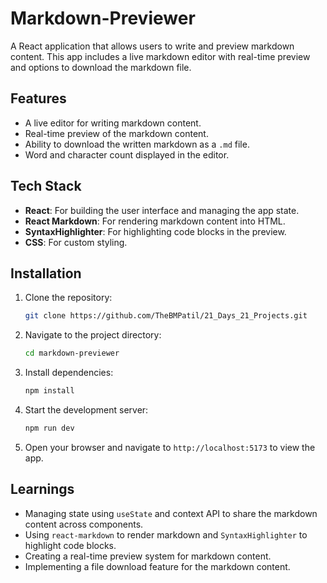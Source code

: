 
# Markdown-Previewer

A React application that allows users to write and preview markdown content. This app includes a live markdown editor with real-time preview and options to download the markdown file.

## Features
- A live editor for writing markdown content.
- Real-time preview of the markdown content.
- Ability to download the written markdown as a `.md` file.
- Word and character count displayed in the editor.

## Tech Stack
- **React**: For building the user interface and managing the app state.
- **React Markdown**: For rendering markdown content into HTML.
- **SyntaxHighlighter**: For highlighting code blocks in the preview.
- **CSS**: For custom styling.

## Installation
1. Clone the repository:
   ```bash
   git clone https://github.com/TheBMPatil/21_Days_21_Projects.git
   ```
2. Navigate to the project directory:
   ```bash
   cd markdown-previewer
   ```
3. Install dependencies:
   ```bash
   npm install
   ```
4. Start the development server:
   ```bash
   npm run dev
   ```
5. Open your browser and navigate to `http://localhost:5173` to view the app.

## Learnings
- Managing state using `useState` and context API to share the markdown content across components.
- Using `react-markdown` to render markdown and `SyntaxHighlighter` to highlight code blocks.
- Creating a real-time preview system for markdown content.
- Implementing a file download feature for the markdown content.
